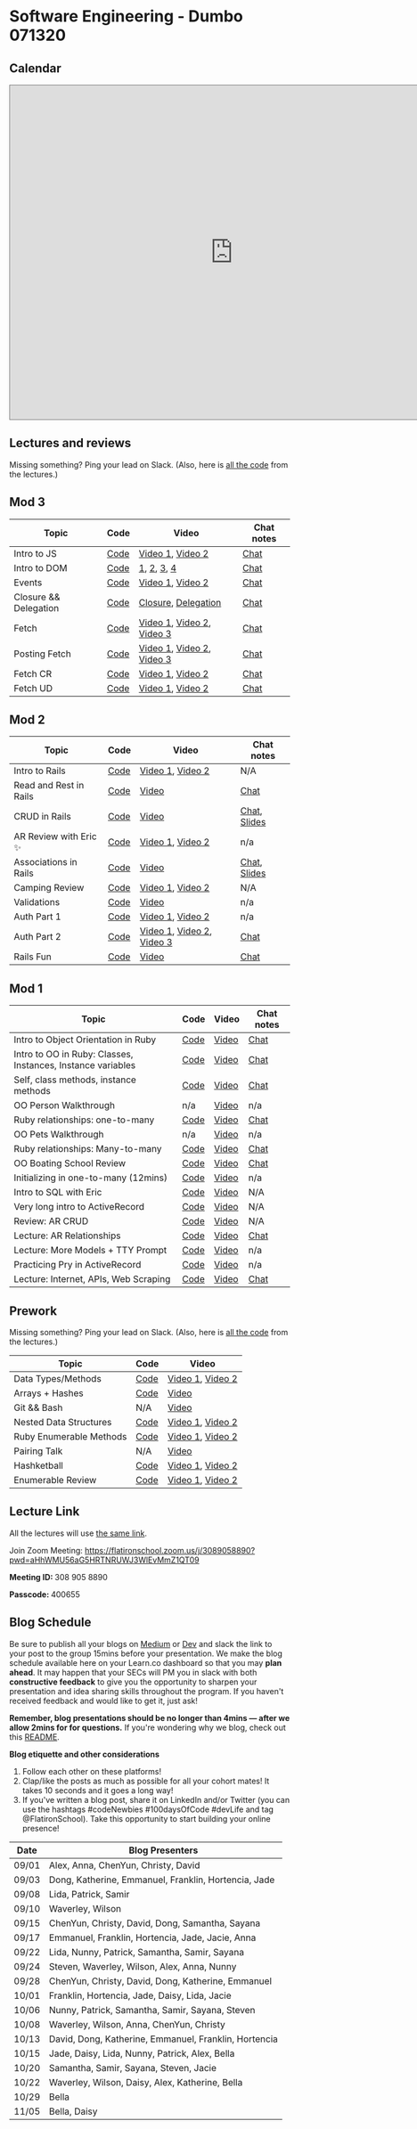 # Software Engineering - Dumbo 071320  

## Calendar
<iframe src="https://calendar.google.com/calendar/b/1/embed?height=600&amp;wkst=1&amp;bgcolor=%23ffffff&amp;ctz=America%2FNew_York&amp;src=ZmxhdGlyb25zY2hvb2wuY29tX2RrN3UxM3IwbnNhNzNvbXBtMnZrMm5qcmxnQGdyb3VwLmNhbGVuZGFyLmdvb2dsZS5jb20&amp;src=ZmxhdGlyb25zY2hvb2wuY29tX241aDBmbHNkOGY0aWU1NzNtZnY2bTg1cm4wQGdyb3VwLmNhbGVuZGFyLmdvb2dsZS5jb20&amp;color=%230B8043&amp;color=%23D81B60&amp;mode=WEEK" style="border:solid 1px #777" width="800" height="600" frameborder="0" scrolling="no"></iframe>

## Lectures and reviews
Missing something? Ping your lead on Slack. (Also, here is [all the code](https://github.com/learn-co-students/nyc04-seng-ft-071320) from the lectures.) 

## Mod 3
| Topic            | Code                | Video                | Chat notes |
| -----            | ----                | -----                | ---- |
| Intro to JS | [Code](https://github.com/learn-co-students/nyc04-seng-ft-071320/tree/master/29-intro-to-js) | [Video 1](https://youtu.be/ZGJjb1WZC0A), [Video 2](https://youtu.be/6XXE9yKoi3g) | [Chat](https://github.com/learn-co-students/nyc04-seng-ft-071320/blob/master/29-intro-to-js/chat.txt) |
| Intro to DOM | [Code](https://github.com/learn-co-students/nyc04-seng-ft-071320/tree/master/30-intro-to-dom) | [1](https://youtu.be/TRMxxcRF2ic), [2](https://youtu.be/VnlJhoS2AeQ), [3](https://youtu.be/99nV71tsWvY), [4](https://youtu.be/E9yk1yFSPQ4) | [Chat](https://github.com/learn-co-students/nyc04-seng-ft-071320/blob/master/30-intro-to-dom/chat.txt) |
| Events | [Code](https://github.com/learn-co-students/nyc04-seng-ft-071320/tree/master/31-events) | [Video 1](https://youtu.be/OWhy99mJyVU), [Video 2](https://youtu.be/3vmvIfLOZUM) | [Chat](https://github.com/learn-co-students/nyc04-seng-ft-071320/blob/master/31-events/chat.txt) |
| Closure && Delegation | [Code](https://github.com/learn-co-students/nyc04-seng-ft-071320/tree/master/32-closure) | [Closure](https://youtu.be/QTMruds8TIU), [Delegation](https://youtu.be/-5CUOBt1GFM) | [Chat](https://github.com/learn-co-students/nyc04-seng-ft-071320/blob/master/32-closure/chat.txt) |
| Fetch | [Code](https://github.com/learn-co-students/nyc04-seng-ft-071320/tree/master/33-fetch) | [Video 1](https://youtu.be/VtjWaxd6NrA), [Video 2](https://youtu.be/kP6bEzOg5gc), [Video 3](https://youtu.be/JGYbuzB_Mqg) | [Chat](https://github.com/learn-co-students/nyc04-seng-ft-071320/blob/master/33-fetch/chat.txt) |
| Posting Fetch | [Code](https://github.com/learn-co-students/nyc04-seng-ft-071320/tree/master/34-post-fetch) | [Video 1](https://youtu.be/k7zntMz0uvM), [Video 2](https://youtu.be/t6iKsY0RsO4), [Video 3](https://youtu.be/FfDgrlodKpE) | [Chat](https://github.com/learn-co-students/nyc04-seng-ft-071320/blob/master/34-post-fetch/chat.txt) |
| Fetch CR | [Code](https://github.com/learn-co-students/nyc04-seng-ft-071320/tree/master/35-fetch-cr) | [Video 1](https://youtu.be/bYnq2VDKSiQ), [Video 2](https://youtu.be/iHGlqUEBJCM) | [Chat](https://github.com/learn-co-students/nyc04-seng-ft-071320/blob/master/35-fetch-cr/chat.txt) |
| Fetch UD | [Code](https://github.com/learn-co-students/nyc04-seng-ft-071320/tree/master/36-fetch-ud) | [Video 1](https://youtu.be/NWazXWC2b2k), [Video 2](https://youtu.be/ZbXFVrLLeLs) | [Chat](https://github.com/learn-co-students/nyc04-seng-ft-071320/blob/master/36-fetch-ud/chat.txt) |


## Mod 2

| Topic            | Code                | Video                | Chat notes |
| -----            | ----                | -----                | ---- |
| Intro to Rails | [Code](https://github.com/learn-co-students/nyc04-seng-ft-071320/tree/master/19-intro-to-rails) | [Video 1](https://flatironschool.zoom.us/rec/share/w8xSDODu0WlIGrfK5xDRf4wBPKDaaaa82yUdr6IOnk1KQK8OD-H45DyVeB722Tfe?startTime=1598291679000),  [Video 2](https://flatironschool.zoom.us/rec/share/w8xSDODu0WlIGrfK5xDRf4wBPKDaaaa82yUdr6IOnk1KQK8OD-H45DyVeB722Tfe?startTime=1598294129000)| N/A |
| Read and Rest in Rails | [Code](https://github.com/learn-co-students/nyc04-seng-ft-071320/tree/master/20-rest-and-read-in-rails) | [Video](https://flatironschool.zoom.us/rec/play/7MElcbj8qDw3EoKU5gSDB_9xW47uK_-sh3Ie_qJZmkq2AHcFNlugZLUbZurqUh1rbjh6qMOzpEXKc3JI?autoplay=true&startTime=1598376742000)| [Chat](https://github.com/learn-co-students/nyc04-seng-ft-071320/blob/master/20-rest-and-read-in-rails/M2W1D2.txt) |
| CRUD in Rails | [Code](https://github.com/learn-co-students/nyc04-seng-ft-071320/tree/master/21-crud-in-rails) | [Video](https://flatironschool.zoom.us/rec/share/x9NsC6r--VtJYZGO5AbgC5MZBtniX6a81nce-qAFzht1BLaDM18fs_iNpJku3nG4?startTime=1598464952000)| [Chat](https://github.com/learn-co-students/nyc04-seng-ft-071320/blob/master/21-crud-in-rails/M2W1D3.txt), [Slides](https://docs.google.com/presentation/d/1nvHO7oUfWKUgU3qF25couGCIJuNaHAkvTWGzfernVKQ/edit?usp=sharing) |
| AR Review with Eric ✨ | [Code](https://github.com/learn-co-students/nyc04-seng-ft-071320/tree/master/22-ar-review) | [Video 1](https://flatironschool.zoom.us/rec/share/-ZxrAer8y2hIR6_Aq2DYYYJ6IY7Keaa82nRP-qFemhvyK9QaLqDQKnPuHIFqaIi2?startTime=1598537030000), [Video 2](https://flatironschool.zoom.us/rec/share/-ZxrAer8y2hIR6_Aq2DYYYJ6IY7Keaa82nRP-qFemhvyK9QaLqDQKnPuHIFqaIi2?startTime=1598538939000) | n/a |
| Associations in Rails | [Code](https://github.com/learn-co-students/nyc04-seng-ft-071320/tree/master/23-rails-associations) | [Video](https://flatironschool.zoom.us/rec/share/6pZTHerI8j9OeaOc1W3tfokZEq-5eaa81nVNr_MIyE0uBZUTQNF1otUKJy611qnm?startTime=1598549537000) | [Chat](https://github.com/learn-co-students/nyc04-seng-ft-071320/tree/master/23-rails-associations/M2W1D4.txt), [Slides](https://docs.google.com/presentation/d/1nvHO7oUfWKUgU3qF25couGCIJuNaHAkvTWGzfernVKQ/edit?usp=sharing) | 
| Camping Review | [Code](https://github.com/learn-co-students/nyc04-seng-ft-071320/tree/master/24-camping-review) | [Video 1](https://youtu.be/GVdmRaw1uiA), [Video 2](https://youtu.be/T7xqkbqBmaQ) | N/A |
| Validations | [Code](https://github.com/learn-co-students/nyc04-seng-ft-071320/tree/master/25-validations) | [Video](https://flatironschool.zoom.us/rec/play/v5crIeH7rTs3GdGV4gSDUaNxW9XvLqms0Hcbq_JezkjkAnFQYAakbuMUYeYXRx4K5gJv15ScE88OZ94r?continueMode=true&_x_zm_rtaid=7KZg9U-ASyOBSKHwVOKpbA.1598905393155.8552925ca60166f199fdae93fe609cf5&_x_zm_rhtaid=506) | n/a |
| Auth Part 1 | [Code](https://github.com/learn-co-students/nyc04-seng-ft-071320/tree/master/26-cookies-session) | [Video 1](https://flatironschool.zoom.us/rec/play/jl21Oik9hUSjJ1I6_sPen0MwgXaW8z26n01IruSe_RBl4BpMB7hdsrmJGlZ_JUeCmk-8FSHd9fIeRSNQ.69pKP2WVyhj0_NOB?_x_zm_rhtaid=884&_x_zm_rtaid=xPiKYzvNTzyzv001c7JOAw.1599167436767.c56b7bc442bf2eeba1a01682fc5ca2ed&autoplay=true&continueMode=true&startTime=1599154482000), [Video 2](https://flatironschool.zoom.us/rec/play/jl21Oik9hUSjJ1I6_sPen0MwgXaW8z26n01IruSe_RBl4BpMB7hdsrmJGlZ_JUeCmk-8FSHd9fIeRSNQ.69pKP2WVyhj0_NOB?_x_zm_rhtaid=884&_x_zm_rtaid=xPiKYzvNTzyzv001c7JOAw.1599167436767.c56b7bc442bf2eeba1a01682fc5ca2ed&autoplay=true&continueMode=true&startTime=1599156796000) | n/a |
| Auth Part 2 | [Code](https://github.com/learn-co-students/nyc04-seng-ft-071320/tree/master/27-auth) | [Video 1](https://youtu.be/VQym_aBYgq4), [Video 2](https://youtu.be/qkSANTsNP_8), [Video 3](https://youtu.be/4S8n8d-6TV4) | [Chat](https://github.com/learn-co-students/nyc04-seng-ft-071320/blob/master/27-auth/chat.txt) |
| Rails Fun | [Code](https://github.com/learn-co-students/nyc04-seng-ft-071320/tree/master/28-refactoring) | [Video](https://youtu.be/0Qay9UdfS1o) | [Chat](https://github.com/learn-co-students/nyc04-seng-ft-071320/blob/master/28-refactoring/chat.txt) |


## Mod 1
| Topic            | Code                | Video                | Chat notes |
| -----            | ----                | -----                | ---- |
| Intro to Object Orientation in Ruby | [Code](https://github.com/learn-co-students/nyc04-seng-ft-071320/tree/master/07-intro-to-oo-in-ruby) | [Video](https://flatironschool.zoom.us/rec/share/tOJIMprz_ENLes-c1ULUVZIHHLXBeaa8hnRL-vcIzxttyPv9Kc8glDZLaFNvi-wx) | [Chat](https://github.com/learn-co-students/nyc04-seng-ft-071320/blob/master/07-intro-to-oo-in-ruby/W1Monday-1-intro-to-oo.txt)
| Intro to OO in Ruby: Classes, Instances, Instance variables | [Code](https://github.com/learn-co-students/nyc04-seng-ft-071320/tree/master/08-Classes-Instances-Attributes)| [Video](https://flatironschool.zoom.us/rec/share/68pnIYuu6kFJW4mOq2faQKAFEoPdeaa813UW-_oMzEzCVia4ENxrmn7X58cYHBDC) | [Chat](https://github.com/learn-co-students/nyc04-seng-ft-071320/blob/master/07-intro-to-oo-in-ruby/W1Monday-2-classes-instances-instance-variables.txt) |
| Self, class methods, instance methods | [Code](https://github.com/learn-co-students/nyc04-seng-ft-071320/tree/master/09-self-class-methods-class-variables)| [Video](https://flatironschool.zoom.us/rec/play/7J0pJuH7-z83H4GX5QSDBf8vW9W7Lq6s0CBM-vpezE2wAncKMVGjY7YSYubfOz98OlhyYL_mwFjsoFOv?continueMode=true) | [Chat](https://github.com/learn-co-students/nyc04-seng-ft-071320/blob/master/07-intro-to-oo-in-ruby//Users/sylwiavargas/access-labs/nyc04-seng-ft-071320/09-self-class-methods-class-variables/W1-Wed-Self-class-methods.txt) |
| OO Person Walkthrough | n/a | [Video](https://flatironschool.zoom.us/rec/play/6ZB-dOj9qjo3SdfEtQSDAvRxW9W-fays1SBMrPRenhu1BiZVNVWvZ-ZHN-TWQKBkWa4mMabVLjyZhFGH?continueMode=true) | n/a |
| Ruby relationships: one-to-many | [Code](https://github.com/learn-co-students/nyc04-seng-ft-071320/tree/master/10-one-to-many) | [Video](https://flatironschool.zoom.us/rec/share/ypJLcp7u6D9ObbfCzULzRJw8B57fX6a80yBI-vYIykouxjMNbRWa6yxymgTukQKE) |[Chat](https://github.com/learn-co-students/nyc04-seng-ft-071320/blob/master/10-one-to-many/W1-Wednesday.txt) |
| OO Pets Walkthrough | n/a | [Video](https://flatironschool.zoom.us/rec/play/u8Evd-79-DI3S9eVtASDU_J_W43pJ6Os0SYc86Zbyhq9USEHNVOnNecQZeZz9AvgqWNiH9KVroowRZJX) | n/a |
| Ruby relationships: Many-to-many | [Code](https://github.com/learn-co-students/nyc04-seng-ft-071320/tree/master/11-many-to-many)| [Video](https://flatironschool.zoom.us/rec/play/uJAlc-yu_Go3HdySsQSDA_FwW424e_ms1iVIqfoFzxu8ViYCO1WlM7RHZOCffYfMD-NFnCgYV-M_K90F?continueMode=true) | [Chat](https://github.com/learn-co-students/nyc04-seng-ft-071320/blob/master/07-intro-to-oo-in-ruby//Users/sylwiavargas/access-labs/nyc04-seng-ft-071320/09-self-class-methods-class-variables/W1-Thu-many-to-many.txt) |
| OO Boating School Review | [Code](https://github.com/learn-co-students/nyc04-seng-ft-071320/tree/master/11%2C5-Boating-School-Review/ruby-oo-relationships-practice-boating-school-exercise-nyc04-seng-ft-071220)| [Video](https://flatironschool.zoom.us/rec/play/75Qvd73--Dk3G9ySsASDC_8oW42_e6us0HVL-qdezB62VCRWZ1uuNLFDZbDWMNYhxv5LGcSfS8q8FMgY?continueMode=true&_x_zm_rtaid=Ih2ejevRRZiXLcBCkBEFpg.1596815408554.11328992d839805c03884210ee45272d&_x_zm_rhtaid=265) | [Chat](https://github.com/learn-co-students/nyc04-seng-ft-071320/blob/master/10-one-to-many/W1-Friday.txt) |
| Initializing in one-to-many (12mins) | [Code](https://github.com/learn-co-students/nyc04-seng-ft-071320/tree/master/11%2C6-song-belongs-to-artist)| [Video](https://flatironschool.zoom.us/rec/play/65Z_dr2q_Wg3GoWc4gSDVvJ5W9S4LK-sh3Uf-PYNzkqxAnULOgDyMLsVYOXEMd_ZZ_GEFJ-1zU4c4U8I?continueMode=true&_x_zm_rtaid=4j3aAbQTS8OVK-Qr20nRHg.1596898373593.98b82382a675a2c14fc56f986a5a3705&_x_zm_rhtaid=408) | n/a |
| Intro to SQL with Eric | [Code](https://github.com/learn-co-students/nyc04-seng-ft-071320/tree/master/12-sql) | [Video](https://flatironschool.zoom.us/rec/share/7-coBuvC7VxJUq_GyE2Pf_YYFZbAT6a82ycarKJZmUaiEEz_FMgT4QHrjwkba_d6) | N/A |
| Very long intro to ActiveRecord | [Code](https://github.com/learn-co-students/nyc04-seng-ft-071320/tree/master/13-intro-to-AR) | [Video](https://flatironschool.zoom.us/rec/play/75IqJr-r_z43GIWW5ASDBKJ7W47sJ6qsgCYXr6EMykjjW3ALZADwZOMQYOP6vU0ADhjdCwyuL7AXTMP6?continueMode=true) | N/A |
| Review: AR CRUD | [Code](https://github.com/learn-co-students/nyc04-seng-ft-071320/tree/master/14-AR-CRUD) | [Video](https://flatironschool.zoom.us/recording/detail?meeting_id=91LErRvRRi2X0RbIp0XoTQ%3D%3D) | N/A |
| Lecture: AR Relationships | [Code](https://github.com/learn-co-students/nyc04-seng-ft-071320/tree/master/15-AR-relationships) | [Video](https://flatironschool.zoom.us/rec/play/u8csd-CtqDI3TobG4QSDBP4qW42-J6ys1yAfq_oFxE-yUiRSYFSvN7JHNudYc4jRFXBtF_Xcp2AbPPkN?autoplay=true&startTime=1597341766000) | [Chat](https://github.com/learn-co-students/nyc04-seng-ft-071320/blob/master/10-one-to-many/W2-Thu.txt) |
| Lecture: More Models + TTY Prompt | [Code](https://github.com/learn-co-students/nyc04-seng-ft-071320/tree/master/16-more-models-and-project-setup) | [Video](https://flatironschool.zoom.us/rec/play/7MB-Jr38qD43S4GU4gSDA_5_W9W_Kq6sgycY-KEMxBu8ACFSM1fzY7EVNOeZ5joqnEZ-qx7UczsQ6UbA?autoplay=true&startTime=1597426461000) | n/a |
| Practicing Pry in ActiveRecord | [Code](https://github.com/learn-co-students/nyc04-seng-ft-071320/tree/master/17-practicing-AR-pry) | [Video](https://flatiron-school.slack.com/files/UTFAJJX7D/F019PB0QNAC/activerecord_pry_review.mp4) | n/a |
| Lecture: Internet, APIs, Web Scraping | [Code](https://github.com/learn-co-students/nyc04-seng-ft-071320/tree/master/18-ruby-and-the-internet) | [Video](https://flatironschool.zoom.us/rec/play/vZJ4dOyr-mk3GYGX5QSDAPQsW9S7Ka-s1XMe_vQMyk21ASEANFTzbuYQaufD89XO0WRuMEYyCVSH_Gf7?autoplay=true&startTime=1597858344000) | [Chat](https://github.com/learn-co-students/nyc04-seng-ft-071320/blob/master/18-ruby-and-the-internet/meeting_saved_chat.txt) |

## Prework 
Missing something? Ping your lead on Slack. (Also, here is [all the code](https://github.com/learn-co-students/nyc04-seng-ft-071320) from the lectures.) 

| Topic            | Code                | Video                |
| -----            | ----                | -----                |
| Data Types/Methods | [Code](https://github.com/learn-co-students/nyc04-seng-ft-071320/tree/master/01-datatypes-methods) | [Video 1](https://youtu.be/qu_jkn759Hk), [Video 2](https://youtu.be/mibM7Lj_WXQ) |
| Arrays + Hashes | [Code](https://github.com/learn-co-students/nyc04-seng-ft-071320/tree/master/02-arrays-and-hashes) | [Video](https://youtu.be/rEDAmSGE6co) |
| Git && Bash |  N/A  | [Video](https://youtu.be/RXuU_tbYqas) |
| Nested Data Structures | [Code](https://github.com/learn-co-students/nyc04-seng-ft-071320/tree/master/03-nested-data) | [Video 1](https://youtu.be/OS18-Po5y4k), [Video 2](https://youtu.be/YFfdkOZX4_U) |
| Ruby Enumerable Methods | [Code](https://github.com/learn-co-students/nyc04-seng-ft-071320/tree/master/04-enumerable-methods) | [Video 1](https://youtu.be/Qlih9bmodgA), [Video 2](https://youtu.be/cgcqsrh1V28) |
| Pairing Talk | N/A | [Video](https://youtu.be/olo-bH65GFk) |
| Hashketball | [Code](https://github.com/learn-co-students/nyc04-seng-ft-071320/tree/master/05-hashketball-review) | [Video 1](https://youtu.be/c2prV6MZlhc), [Video 2](https://youtu.be/ekvfBwMowr8) |
| Enumerable Review | [Code](https://github.com/learn-co-students/nyc04-seng-ft-071320/tree/master/06-enumerable-assignment) | [Video 1](https://youtu.be/FhvsXeOAcog), [Video 2](https://youtu.be/rte2lxLEtVs) |

## Lecture Link
All the lectures will use [the same link](https://flatironschool.zoom.us/j/3089058890?pwd=aHhWMU56aG5HRTNRUWJ3WlEvMmZ1QT09).
<p> Join Zoom Meeting: <a href="https://flatironschool.zoom.us/j/3089058890?pwd=aHhWMU56aG5HRTNRUWJ3WlEvMmZ1QT09"> https://flatironschool.zoom.us/j/3089058890?pwd=aHhWMU56aG5HRTNRUWJ3WlEvMmZ1QT09 </a>  </p>

<p> <strong> Meeting ID: </strong> 308 905 8890</p> 
<p> <strong> Passcode: </strong> 400655</p> 


## Blog Schedule

Be sure to publish all your blogs on [Medium](https://medium.com/) or [Dev](https://dev.to) and slack the link to your post to the group 15mins before your presentation. We make the blog schedule available here on your Learn.co dashboard so that you may **plan ahead**. It may happen that your SECs will PM you in slack with both **constructive feedback** to give you the opportunity to sharpen your presentation and idea sharing skills throughout the program. If you haven't received feedback and would like to get it, just ask!

**Remember, blog presentations should be no longer than 4mins — after we allow 2mins for for questions.** If you're wondering why we blog, check out this [README](https://github.com/learn-co-curriculum/web-immersive-blogging).

**Blog etiquette and other considerations**
1. Follow each other on these platforms! 
2. Clap/like the posts as much as possible for all your cohort mates! It takes 10 seconds and it goes a long way!
3. If you've written a blog post, share it on LinkedIn and/or Twitter (you can use the hashtags #codeNewbies #100daysOfCode #devLife and tag @FlatironSchool). Take this opportunity to start building your online presence! 

| **Date** | **Blog Presenters**                                                        |
| -------- | ---------------------------------------------------------------------------|
| 09/01    | Alex, Anna, ChenYun, Christy, David                    |
| 09/03    | Dong, Katherine, Emmanuel, Franklin, Hortencia, Jade      |
| 09/08    | Lida, Patrick, Samir                   |
| 09/10    | Waverley, Wilson                      |
| 09/15    | ChenYun, Christy, David, Dong, Samantha, Sayana                      |
| 09/17    | Emmanuel, Franklin, Hortencia, Jade, Jacie, Anna                          |
| 09/22    | Lida, Nunny, Patrick, Samantha, Samir, Sayana                |
| 09/24    | Steven, Waverley, Wilson, Alex, Anna, Nunny                  |
| 09/28    | ChenYun, Christy, David, Dong, Katherine, Emmanuel                     |
| 10/01    | Franklin, Hortencia, Jade, Daisy, Lida, Jacie                     |
| 10/06    | Nunny, Patrick, Samantha, Samir, Sayana, Steven                     |
| 10/08    | Waverley, Wilson, Anna, ChenYun, Christy                     |
| 10/13    | David, Dong, Katherine, Emmanuel, Franklin, Hortencia            |
| 10/15    | Jade, Daisy, Lida, Nunny, Patrick, Alex, Bella                     |
| 10/20    | Samantha, Samir, Sayana, Steven, Jacie                    |
| 10/22    | Waverley, Wilson, Daisy, Alex, Katherine, Bella                      |
| 10/29    | Bella                      |
| 11/05    | Bella, Daisy                      |


